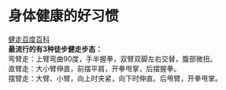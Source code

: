# 身体健康的好习惯
[健走百度百科](https://baike.baidu.com/item/%E5%81%A5%E8%B5%B0/10346893?fr=aladdin)<br>
**最流行的有3种徒步健走步态：**<br>
弯臂走：上臂弯曲90度，手半握拳，双臂双脚左右交替，腹部微扭。<br>
直臂走：大小臂伸直，前摆平肩，开拳甩掌，后摆握拳。<br>
摆臂走：大臂、小臂，向上时夹紧，向下时伸直。后甩臂，开拳甩掌。<br>
